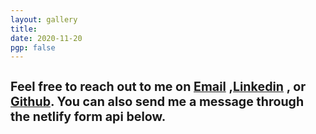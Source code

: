 ```yaml
---
layout: gallery
title: 
date: 2020-11-20 
pgp: false
---
```


<h1 style="font-size:140%;"> Feel free to reach out to me on <a href="mailto:zlinterface@gmail.com" class="highlighted">Email</a> ,<a href="http://www.linkedin.com/in/lu-zhu-i2/" class="highlighted">Linkedin</a> , or <a href="https://luzhu24.github.io/zhulu-cv" class="highlighted">Github</a>. You can also send me a message through the netlify form api below. </h1>
